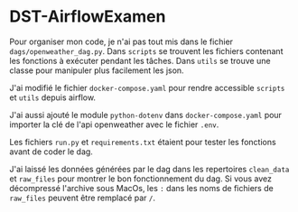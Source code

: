 # DST-AirflowExamen
Pour organiser mon code, je n'ai pas tout mis dans le fichier `dags/openweather_dag.py`.
Dans `scripts` se trouvent les fichiers contenant les fonctions à exécuter pendant les tâches.
Dans `utils` se trouve une classe pour manipuler plus facilement les json.

J'ai modifié le fichier `docker-compose.yaml` pour rendre accessible `scripts` et `utils` depuis airflow.

J'ai aussi ajouté le module `python-dotenv` dans `docker-compose.yaml` pour importer la clé de l'api openweather avec le fichier `.env`.

Les fichiers `run.py` et `requirements.txt` étaient pour tester les fonctions avant de coder le dag.

J'ai laissé les données générées par le dag 
dans les repertoires ``clean_data`` et ``raw_files`` pour montrer le bon fonctionnement du dag. 
Si vous avez décompressé l'archive sous MacOs, 
les ``:`` dans les noms de fichiers de ``raw_files`` peuvent être remplacé par ``/``.
